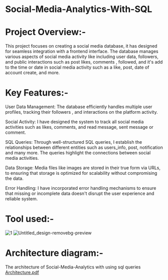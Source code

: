 # Social-Media-Analytics-With-SQL



# Project Overview:-

This project focuses on creating a  social media database, it has designed for seamless integration with a frontend interface. The database manages various aspects of social media activity like  including user data, followers,  and public interactions such as post likes, comments , followed, and it's add to the time or date in social media activity such as a like, post, date of account create, and more.

# Key Features:- 

User Data Management: The database efficiently handles multiple user  profiles, tracking their followers , and interactions on the platform activity.

Social Activity: I have designed the system to track all social media activities such as likes, comments, and read message, sent message or comment.

SQL Queries: Through well-structured SQL queries, I establish the relationships between different entities such as users_info, post, notification and many more. The queries highlight the connections between social media activities.

Data Storage: Media files like images  are stored in their true form via URLs, to ensuring that storage is optimized for scalability without compromising the data.

Error Handling: I have incorporated error handling mechanisms to ensure that missing or incomplete data doesn't disrupt the user experience and reliable system.

# Tool used:-  

  ![1](https://github.com/user-attachments/assets/312493af-afbb-40a4-a4ef-0feac0c3693a)        ![Untitled_design-removebg-preview](https://github.com/user-attachments/assets/70a6e4c9-a587-40d3-9ecd-7371b182c67a)


# Architecture diagram:-
The architecture of Social-Media-Analytics with using sql queries
[Architecture.pdf](https://github.com/user-attachments/files/18442759/Architecture.pdf)


